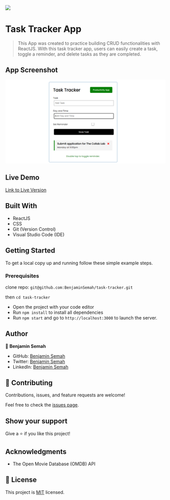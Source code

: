 ![](https://img.shields.io/badge/TaskTracker-green)

# Task Tracker App
> This App was created to practice building CRUD functionalities with ReactJS. 
> With this task tracker app, users can easily create a task, toggle a reminder, 
> and delete tasks as they are completed.

## App Screenshot
![](https://github.com/BenjaminSemah/task-tracker/blob/main/appScreenCapture.png)

## Live Demo

[Link to Live Version](https://yourtasktracker.netlify.app/)

## Built With

- ReactJS
- CSS
- Git (Version Control)
- Visual Studio Code (IDE)

## Getting Started

To get a local copy up and running follow these simple example steps.

### Prerequisites

clone repo: `git@github.com:BenjaminSemah/task-tracker.git`

then
`cd task-tracker`

- Open the project with your code editor
- Run `npm install` to install all dependencies
- Run `npm start` and go to `http://localhost:3000` to launch the server.

## Author

👤 **Benjamin Semah**

- GitHub: [Benjamin Semah](https://github.com/BenjaminSemah)
- Twitter: [Benjamin Semah](https://twitter.com/BenjaminSemah)
- LinkedIn: [Benjamin Semah](https://www.linkedin.com/in/benjaminsemah/)


## 🤝 Contributing

Contributions, issues, and feature requests are welcome!

Feel free to check the [issues page](https://github.com/BenjaminSemah/task-tracker/issues).

## Show your support

Give a ⭐️ if you like this project!

## Acknowledgments

- The Open Movie Database (OMDB) API

## 📝 License

This project is [MIT](https://github.com/Yerimah/JS-Capstone-Project/blob/dev-branch/MIT.md) licensed.
